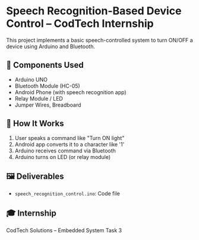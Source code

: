 # Speech Recognition-Based Device Control – CodTech Internship

This project implements a basic speech-controlled system to turn ON/OFF a device using Arduino and Bluetooth.

## 🔧 Components Used
- Arduino UNO
- Bluetooth Module (HC-05)
- Android Phone (with speech recognition app)
- Relay Module / LED
- Jumper Wires, Breadboard

## 🧠 How It Works
1. User speaks a command like "Turn ON light"
2. Android app converts it to a character like '1'
3. Arduino receives command via Bluetooth
4. Arduino turns on LED (or relay module)

## 🖼️ Deliverables
- `speech_recognition_control.ino`: Code file
## 🎓 Internship
CodTech Solutions – Embedded System Task 3
